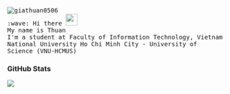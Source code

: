 <p>
  <samp>
    <img src="https://komarev.com/ghpvc/?username=giathuan0506&label=Profile%20views&color=0e75b6&style=flat" alt="giathuan0506" />
    <br/> :wave: Hi there <img src="https://user-images.githubusercontent.com/5679180/79618120-0daffb80-80be-11ea-819e-d2b0fa904d07.gif" width="27px"> 
    <br> My name is Thuan
    <br> I'm a student at Faculty of Information Technology, Vietnam National University Ho Chi Minh City - University of Science (VNU-HCMUS)<br/>
  </samp>
</p>

### GitHub Stats
<img src="https://github-readme-stats.vercel.app/api?username=giathuan0506&show_icons=true&theme=material-palenight"/>
